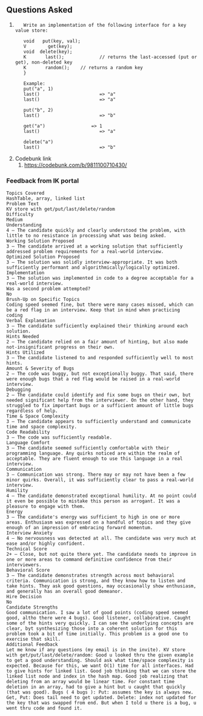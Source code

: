 ## Questions Asked
1. ```
      Write an implementation of the following interface for a key value store:
      
      void   put(key, val);
      V        get(key);
      void  delete(key);
      K       last();             // returns the last-accessed (put or get), non-deleted key
      K       random();    // returns a random key
      }
      
      Example:
      put("a", 1)
      last()                      => "a"
      last()                      => "a"
      
      put("b", 2)
      last()                      => "b"
      
      get("a")                 => 1
      last()                      => "a"
      
      delete("a")
      last()                      => "b"
   ```
2. Codebunk link
    1. https://codebunk.com/b/9811100710430/

### Feedback from IK portal

```
Topics Covered
HashTable, array, linked list
Problem Text
KV store with get/put/last/delete/random
Difficulty
Medium
Understanding
4 — The candidate quickly and clearly understood the problem, with little to no resistance in processing what was being asked.
Working Solution Proposed
3 — The candidate arrived at a working solution that sufficiently addressed problem requirements for a real-world interview.
Optimized Solution Proposed
3 — The solution was solidly interview-appropriate. It was both sufficiently performant and algorithmically/logically optimized.
Implementation
3 — The solution was implemented in code to a degree acceptable for a real-world interview.
Was a second problem attempted?
No
Brush-Up on Specific Topics
Coding speed seemed fine, but there were many cases missed, which can be a red flag in an interview. Keep that in mind when practicing coding
Verbal Explanation
3 — The candidate sufficiently explained their thinking around each solution.
Hints Needed
2 — The candidate relied on a fair amount of hinting, but also made not-insignificant progress on their own.
Hints Utilized
3 — The candidate listened to and responded sufficiently well to most hints.
Amount & Severity of Bugs
2 — The code was buggy, but not exceptionally buggy. That said, there were enough bugs that a red flag would be raised in a real-world interview.
Debugging
2 — The candidate could identify and fix some bugs on their own, but needed significant help from the interviewer. On the other hand, they struggled to fix important bugs or a sufficient amount of little bugs regardless of help.
Time & Space Complexity
3 — The candidate appears to sufficiently understand and communicate time and space complexity.
Code Readability
3 — The code was sufficiently readable.
Language Comfort
3 — The candidate seemed sufficiently comfortable with their programming language. Any quirks noticed are within the realm of acceptable. They are fluent enough to use this language in a real interview.
Communication
3 — Communication was strong. There may or may not have been a few minor quirks. Overall, it was sufficiently clear to pass a real-world interview.
Humility
4 — The candidate demonstrated exceptional humility. At no point could it even be possible to mistake this person as arrogant. It was a pleasure to engage with them.
Energy
3 — The candidate's energy was sufficient to high in one or more areas. Enthusiasm was expressed on a handful of topics and they give enough of an impression of embracing forward momentum.
Interview Anxiety
4 — No nervousness was detected at all. The candidate was very much at ease and/or highly confident.
Technical Score
2+ — Close, but not quite there yet. The candidate needs to improve in one or more areas to command definitive confidence from their interviewers.
Behavioral Score
3 — The candidate demonstrates strength across most behavioral criteria. Communication is strong, and they know how to listen and take hints. They ask good questions, may occasionally show enthusiasm, and generally has an overall good demeanor.
Hire Decision
No
Candidate Strengths
Good communication. I saw a lot of good points (coding speed seemed good, altho there were 4 bugs). Good listener, collaborative. Caught some of the hints very quickly. I can see the underlying concepts are clear, byt synthesizing those into a coherent solution for this problem took a bit of time initially. This problem is a good one to exercise that skill.
Additional Feedback
Let me know if any questions (my email is in the invite). KV store with get/put/last/delete/random: Good u looked thru the given example to get a good understanding. Should ask what time/space complexity is expected. Because for this, we want O(1) time for all interfaces. Had to give hints for linked list. Good job thinking that we can store the linked list node and index in the hash map. Good job realizing that deleting from an array would be linear time. For constant time deletion in an array, had to give a hint but u caught that quickly (that was good). Bugs ( 4 bugs ): Put: assumes the key is always new. Get, Put: Does tail need to get updated. Delete: index not updated for the key that was swapped from end. But when I told u there is a bug, u went thru code and found it.

```